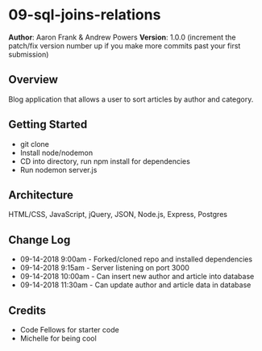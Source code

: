 # 09-sql-joins-relations

**Author**: Aaron Frank & Andrew Powers
**Version**: 1.0.0 (increment the patch/fix version number up if you make more commits past your first submission)

## Overview
Blog application that allows a user to sort articles by author and category.

## Getting Started
* git clone
* Install node/nodemon
* CD into directory, run npm install for dependencies
* Run nodemon server.js

## Architecture
HTML/CSS, JavaScript, jQuery, JSON, Node.js, Express, Postgres

## Change Log
* 09-14-2018 9:00am - Forked/cloned repo and installed dependencies
* 09-14-2018 9:15am - Server listening on port 3000
* 09-14-2018 10:00am - Can insert new author and article into database
* 09-14-2018 11:30am - Can update author and article data in database

## Credits
* Code Fellows for starter code
* Michelle for being cool